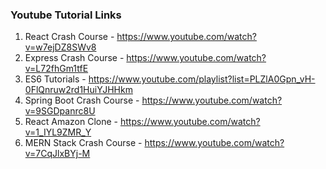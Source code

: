 ### Youtube Tutorial Links

1. React Crash Course - https://www.youtube.com/watch?v=w7ejDZ8SWv8
2. Express Crash Course - https://www.youtube.com/watch?v=L72fhGm1tfE
3. ES6 Tutorials - https://www.youtube.com/playlist?list=PLZlA0Gpn_vH-0FlQnruw2rd1HuiYJHHkm
4. Spring Boot Crash Course - https://www.youtube.com/watch?v=9SGDpanrc8U 
5. React Amazon Clone - https://www.youtube.com/watch?v=1_IYL9ZMR_Y 
6. MERN Stack Crash Course - https://www.youtube.com/watch?v=7CqJlxBYj-M 